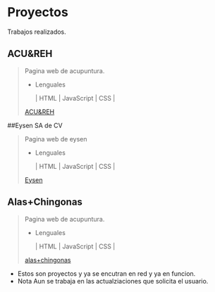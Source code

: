 # Proyectos

Trabajos realizados.

## ACU&REH
>
> Pagina web de acupuntura.
>
>   * Lenguales
>
>       | HTML | JavaScript | CSS |
>
>[ACU&REH](https://acupunturayrehabilitacion.com/ "ACU&REH")

##Eysen SA de CV
>
>Pagina web de eysen
>
> * Lenguales
>
>   | HTML | JavaScript | CSS |
>
> [Eysen](https://eysen.mx/ "eysen")

## Alas+Chingonas
>
> Pagina web de acupuntura.
>
>   * Lenguales
>
>       | HTML | JavaScript | CSS |
>
>[alas+chingonas](https://alasmaschingonas.com/ "alas+chingonas")

* Estos son proyectos y ya se encutran en red y ya en funcion.
* Nota Aun se trabaja en las actualziaciones que solicita el usuario.
